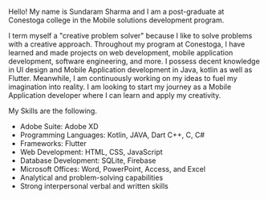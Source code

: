 Hello! My name is Sundaram Sharma and I am a post-graduate at Conestoga college in the Mobile solutions development program. 

I term myself a "creative problem solver" because I like to solve problems with a creative approach. Throughout my program at Conestoga, I have learned and made projects on web development, mobile application development, software engineering, and more. I possess decent knowledge in UI design and Mobile Application development in Java, kotlin as well as Flutter. Meanwhile, I am continuously working on my ideas to fuel my imagination into reality. I am looking to start my journey as a Mobile Application developer where I can learn and apply my creativity.

My Skills are the following.

* Adobe Suite: Adobe XD
* Programming Languages: Kotlin, JAVA, Dart C++, C, C#
* Frameworks: Flutter
* Web Development: HTML, CSS, JavaScript
* Database Development: SQLite, Firebase
* Microsoft Offices: Word, PowerPoint, Access, and Excel
* Analytical and problem-solving capabilities
* Strong interpersonal verbal and written skills
